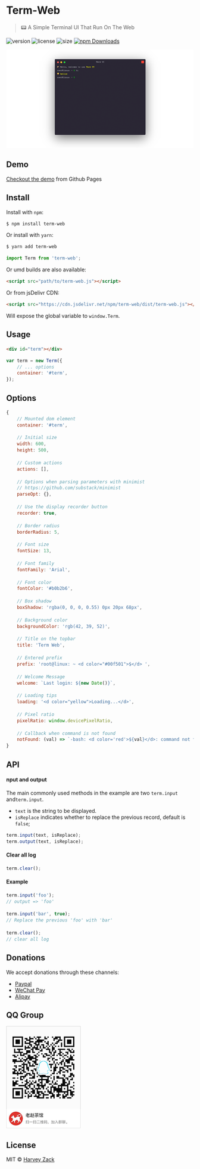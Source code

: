 # Term-Web

> :pager: A Simple Terminal UI That Run On The Web

![version](https://badgen.net/npm/v/term-web)
![license](https://badgen.net/npm/license/term-web)
![size](https://badgen.net/bundlephobia/minzip/term-web)
[![npm Downloads](https://img.shields.io/npm/dt/term-web.svg)](https://www.npmjs.com/package/term-web)

![Screenshot](./images/screenshot.png)

## Demo

[Checkout the demo](https://term-web.js.org) from Github Pages

## Install

Install with `npm`:

```bash
$ npm install term-web
```

Or install with `yarn`:

```bash
$ yarn add term-web
```

```js
import Term from 'term-web';
```

Or umd builds are also available:

```html
<script src="path/to/term-web.js"></script>
```

Or from jsDelivr CDN:

```html
<script src="https://cdn.jsdelivr.net/npm/term-web/dist/term-web.js"></script>
```

Will expose the global variable to `window.Term`.

## Usage

```html
<div id="term"></div>
```

```js
var term = new Term({
    // ... options
    container: '#term',
});
```

## Options

```js
{
    // Mounted dom element
    container: '#term',

    // Initial size
    width: 600,
    height: 500,

    // Custom actions
    actions: [],

    // Options when parsing parameters with minimist
    // https://github.com/substack/minimist
    parseOpt: {},

    // Use the display recorder button
    recorder: true,

    // Border radius
    borderRadius: 5,

    // Font size
    fontSize: 13,

    // Font family
    fontFamily: 'Arial',

    // Font color
    fontColor: '#b0b2b6',

    // Box shadow
    boxShadow: 'rgba(0, 0, 0, 0.55) 0px 20px 68px',

    // Background color
    backgroundColor: 'rgb(42, 39, 52)',

    // Title on the topbar
    title: 'Term Web',

    // Entered prefix
    prefix: 'root@linux: ~ <d color="#00f501">$</d> ',

    // Welcome Message
    welcome: `Last login: ${new Date()}`,

    // Loading tips
    loading: '<d color="yellow">Loading...</d>',

    // Pixel ratio
    pixelRatio: window.devicePixelRatio,

    // Callback when command is not found
    notFound: (val) => `-bash: <d color='red'>${val}</d>: command not found`,
}
```

## API

#### nput and output

The main commonly used methods in the example are two `term.input` and`term.input`.

-   `text` is the string to be displayed.
-   `isReplace` indicates whether to replace the previous record, default is `false`;

```js
term.input(text, isReplace);
term.output(text, isReplace);
```

#### Clear all log

```js
term.clear();
```

#### Example

```js
term.input('foo');
// output => 'foo'

term.input('bar', true);
// Replace the previous 'foo' with 'bar'

term.clear();
// clear all log
```

## Donations

We accept donations through these channels:

-   [Paypal](https://www.paypal.me/harveyzack)
-   [WeChat Pay](./images/wechatpay.jpg)
-   [Alipay](./images/alipay.jpg)

## QQ Group

![QQ Group](./images/qqgroup.png)

## License

MIT © [Harvey Zack](https://sleepy.im/)
